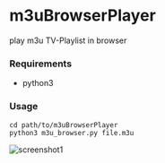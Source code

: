 # m3uBrowserPlayer
play m3u TV-Playlist in browser

### Requirements

- python3

### Usage

```
cd path/to/m3uBrowserPlayer
python3 m3u_browser.py file.m3u
```

![screenshot1](https://raw.githubusercontent.com/Axel-Erfurt/m3uBrowserPlayer/main/screenshot1.png)
